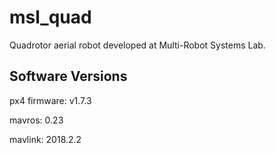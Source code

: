 # msl_quad

Quadrotor aerial robot developed at Multi-Robot Systems Lab.

## Software Versions
px4 firmware: v1.7.3

mavros: 0.23

mavlink: 2018.2.2
